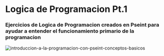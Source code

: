 # **Logica de Programacion Pt.1**
### Ejercicios de Logica de Programacion creados en Pseint para ayudar a entender el funcionamiento primario de la programacion
![introduccion-a-la-programacion-con-pseint-conceptos-basicos](https://github.com/user-attachments/assets/cf7e23a0-129c-459b-adc2-6973434c37d0)
